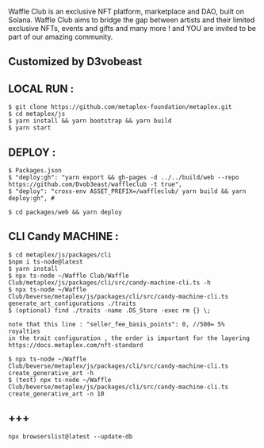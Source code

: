 Waffle Club is an exclusive NFT platform, marketplace and DAO, built on Solana. Waffle Club aims to bridge the gap between artists and their limited exclusive NFTs, events and gifts and many more ! and YOU are invited to be part of our amazing community.

## Customized by D3vobeast
## LOCAL RUN :
```
$ git clone https://github.com/metaplex-foundation/metaplex.git
$ cd metaplex/js
$ yarn install && yarn bootstrap && yarn build
$ yarn start
```
## DEPLOY :

```
$ Packages.json
$ "deploy:gh": "yarn export && gh-pages -d ../../build/web --repo https://github.com/Dvob3east/waffleclub -t true",
$ "deploy": "cross-env ASSET_PREFIX=/waffleclub/ yarn build && yarn deploy:gh", #

$ cd packages/web && yarn deploy
```

## CLI Candy MACHINE :
```
$ cd metaplex/js/packages/cli
$npm i ts-node@latest
$ yarn install
$ npx ts-node ~/Waffle Club/Waffle Club/metaplex/js/packages/cli/src/candy-machine-cli.ts -h
$ npx ts-node ~/Waffle Club/beverse/metaplex/js/packages/cli/src/candy-machine-cli.ts generate_art_configurations ./traits
$ (optional) find ./traits -name .DS_Store -exec rm {} \;

note that this line : "seller_fee_basis_points": 0, //500= 5% royalties
in the trait configuration , the order is important for the layering
https://docs.metaplex.com/nft-standard

$ npx ts-node ~/Waffle Club/beverse/metaplex/js/packages/cli/src/candy-machine-cli.ts create_generative_art -h
$ (test) npx ts-node ~/Waffle Club/beverse/metaplex/js/packages/cli/src/candy-machine-cli.ts create_generative_art -n 10
```

## +++
```
npx browserslist@latest --update-db
```